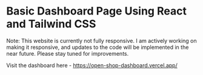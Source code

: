 # Basic Dashboard Page Using React and Tailwind CSS

Note: This website is currently not fully responsive. I am actively working on making it responsive, and updates to the code will be implemented in the near future. Please stay tuned for improvements.

Visit the dashboard here - https://open-shop-dashboard.vercel.app/
